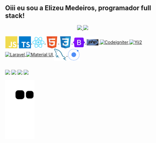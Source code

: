 ## Oiii eu sou a Elizeu Medeiros, programador full stack!
<div align="center">
  <a href="https://github.com/elizeu-medeiros">
  <img height="180em" src="https://github-readme-stats.vercel.app/api?username=elizeu-medeiros&show_icons=true&theme=dracula&include_all_commits=true&count_private=true"/>
  <img height="180em" src="https://github-readme-stats.vercel.app/api/top-langs/?username=elizeu-medeiros&layout=compact&langs_count=7&theme=dracula"/>
</div>
<div style="display: inline_block"><br>
  <img align="center" alt="Js" height="40" src="https://raw.githubusercontent.com/devicons/devicon/master/icons/javascript/javascript-plain.svg">
  <img align="center" alt="Ts" height="40" src="https://raw.githubusercontent.com/devicons/devicon/master/icons/typescript/typescript-plain.svg">
  <img align="center" alt="React" height="40" src="https://raw.githubusercontent.com/devicons/devicon/master/icons/react/react-original.svg">
  <img align="center" alt="HTML" height="40" src="https://raw.githubusercontent.com/devicons/devicon/master/icons/html5/html5-original.svg">
  <img align="center" alt="CSS" height="40" src="https://raw.githubusercontent.com/devicons/devicon/master/icons/css3/css3-original.svg">
  <img align="center" alt="CSS" height="40" src="https://raw.githubusercontent.com/devicons/devicon/master/icons/bootstrap/bootstrap-original.svg">
  <img align="center" alt="PHP" height="40" src="https://raw.githubusercontent.com/devicons/devicon/master/icons/php/php-original.svg">
  <img align="center" alt="Codeigniter" height="30" width="40" src="https://cdn.jsdelivr.net/gh/devicons/devicon/icons/codeigniter/codeigniter-plain.svg" />
  <img align="center" alt="Yii2" height="30" width="40" src="https://cdn.jsdelivr.net/gh/devicons/devicon/icons/yii/yii-original.svg" />
  <img align="center" alt="Laravel" height="30" width="40" src="https://cdn.jsdelivr.net/gh/devicons/devicon/icons/laravel/laravel-plain.svg" />
  <img align="center" alt="Material UI" height="30" width="40" src="https://cdn.jsdelivr.net/gh/devicons/devicon/icons/materialui/materialui-original.svg" />
  <img align="center" alt="IONIC" height="40" src="https://raw.githubusercontent.com/devicons/devicon/master/icons/mysql/mysql-original.svg">
  <img align="center" alt="IONIC" height="40" src="https://raw.githubusercontent.com/devicons/devicon/master/icons/ionic/ionic-original.svg">
  
  ##
 
<div> 

 <a href="https://t.me/Elizeumedeiros" target="_blank"><img src="https://img.shields.io/badge/Telegram-00BFFF?style=for-the-badge&logo=telegram&logoColor=white" target="_blank"></a> 
  <a href="https://wa.me/5521981317763/?text=Ol%C3%A1%20estou%20vindo%20atrav%C3%A9s%20do%20seu%20portif%C3%B3lio%20no%20Github" target="_blank"><img src="https://img.shields.io/badge/Whatsapp-228B22?style=for-the-badge&logo=whatsapp&logoColor=white" target="_blank"></a> 
  <a href = "mailto:elizeumedeiros@gmail.com"><img src="https://img.shields.io/badge/-Gmail-%23333?style=for-the-badge&logo=gmail&logoColor=white" target="_blank"></a>
  <a href="https://www.linkedin.com/in/elizeu-medeiros" target="_blank"><img src="https://img.shields.io/badge/-LinkedIn-%230077B5?style=for-the-badge&logo=linkedin&logoColor=white" target="_blank"></a> 
 
  ![Snake animation](https://github.com/elizeu-medeiros/elizeu-medeiros/blob/output/github-contribution-grid-snake.svg)
 
</div>
